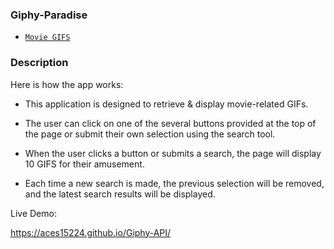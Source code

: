 ### Giphy-Paradise

* [`Movie GIFS`](Giphy-Api/index.html)

### Description
 Here is how the app works:

   * This application is designed to retrieve & display movie-related GIFs.

   * The user can click on one of the several buttons provided at the top of the page or submit their own selection using the search tool.  
   
   * When the user clicks a button or submits a search, the page will display 10 GIFS for their amusement.  

   * Each time a new search is made, the previous selection will be removed, and the latest search results will be displayed.  


Live Demo:

https://aces15224.github.io/Giphy-API/
